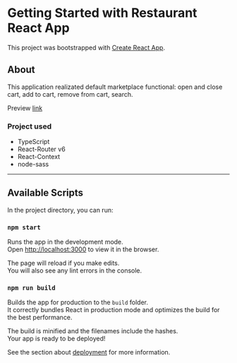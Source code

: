 # Getting Started with Restaurant React App

This project was bootstrapped with [Create React App](https://github.com/facebook/create-react-app).

## About 

This application realizated default marketplace functional: open and close cart, add to cart, remove from cart, search.


Preview [link](https://dffuqp.github.io/restaurant-react)


### Project used
- TypeScript
- React-Router v6
- React-Context
- node-sass

---


## Available Scripts

In the project directory, you can run:

### `npm start`

Runs the app in the development mode.\
Open [http://localhost:3000](http://localhost:3000) to view it in the browser.

The page will reload if you make edits.\
You will also see any lint errors in the console.


### `npm run build`

Builds the app for production to the `build` folder.\
It correctly bundles React in production mode and optimizes the build for the best performance.

The build is minified and the filenames include the hashes.\
Your app is ready to be deployed!

See the section about [deployment](https://facebook.github.io/create-react-app/docs/deployment) for more information.


